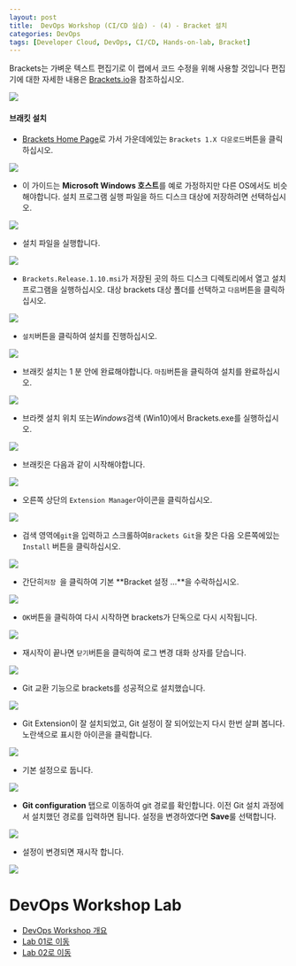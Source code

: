 ```yaml
---
layout: post
title:  DevOps Workshop (CI/CD 실습) - (4) - Bracket 설치
categories: DevOps
tags: [Developer Cloud, DevOps, CI/CD, Hands-on-lab, Bracket]
---
```


Brackets는 가벼운 텍스트 편집기로 이 랩에서 코드 수정을 위해 사용할 것입니다 편집기에 대한 자세한 내용은 [Brackets.io](http://brackets.io/)을 참조하십시오. 

![](/assets/images/devops/brackets/hero.png)

#### 브래킷 설치 

- [Brackets Home Page](http://brackets.io/)로 가서 가운데에있는 `Brackets 1.X 다운로드`버튼을 클릭하십시오. 

![](/assets/images/devops/brackets/00.brackets.download.png)


- 이 가이드는 **Microsoft Windows 호스트**를 예로 가정하지만 다른 OS에서도 비슷해야합니다. 설치 프로그램 실행 파일을 하드 디스크 대상에 저장하려면 선택하십시오. 

![](/assets/images/devops/brackets/01.brackets.save.png)


- 설치 파일을 실행합니다. 

![](/assets/images/devops/brackets/00.bracketsconfirm.png)

- `Brackets.Release.1.10.msi`가 저장된 곳의 하드 디스크 디렉토리에서 열고 설치 프로그램을 실행하십시오. 대상 brackets 대상 폴더를 선택하고 `다음`버튼을 클릭하십시오. 

![](/assets/images/devops/brackets/02.brackets.install.png)

- `설치`버튼을 클릭하여 설치를 진행하십시오. 

![](/assets/images/devops/brackets/03.brackets.install1.png)


- 브래킷 설치는 1 분 안에 완료해야합니다. `마침`버튼을 클릭하여 설치를 완료하십시오. 

![](/assets/images/devops/brackets/04.brackets.install2.png)


- 브라켓 설치 위치 또는*Windows*검색 (Win10)에서 Brackets.exe를 실행하십시오. 

![](/assets/images/devops/brackets/05.brackets.start.png)


- 브래킷은 다음과 같이 시작해야합니다. 

![](/assets/images/devops/brackets/06.brackets.started.png)


- 오른쪽 상단의 `Extension Manager`아이콘을 클릭하십시오. 

![](/assets/images/devops/brackets/07.brackets.extension.png)


- 검색 영역에`git`을 입력하고 스크롤하여`Brackets Git`을 찾은 다음 오른쪽에있는`Install` 버튼을 클릭하십시오. 

![](/assets/images/devops/brackets/08.brackets.extension1.png)


- 간단히`저장 `을 클릭하여 기본 **Bracket 설정 ...**을 수락하십시오. 

![](/assets/images/devops/brackets/09.brackets.git.png)


- `OK`버튼을 클릭하여 다시 시작하면 brackets가 단독으로 다시 시작됩니다. 

![](/assets/images/devops/brackets/10.brackets.restart.png)


- 재시작이 끝나면 `닫기`버튼을 클릭하여 로그 변경 대화 상자를 닫습니다. 

![](/assets/images/devops/brackets/11.brackets.restart1.png)


- Git 교환 기능으로 brackets를 성공적으로 설치했습니다. 

![](/assets/images/devops/brackets/12.brackets.done.png)

- Git Extension이 잘 설치되었고, Git 설정이 잘 되어있는지 다시 한번 살펴 봅니다. 노란색으로 표시한 아이콘을 클릭합니다.

![](/assets/images/devops/brackets/12.gitsettings.png)

- 기본 설정으로 둡니다.

![](/assets/images/devops/brackets/12.gitsettings1.png)

- **Git configuration** 탭으로 이동하여 git 경로를 확인합니다. 이전 Git 설치 과정에서 설치했던 경로를 입력하면 됩니다. 설정을 변경하였다면 **Save**룰 선택합니다.

![](/assets/images/devops/brackets/12.gitsettings2.png)

- 설정이 변경되면 재시작 합니다.

![](/assets/images/devops/brackets/10.brackets.restart.png)

# DevOps Workshop Lab 

- [DevOps Workshop 개요](./DevOpsWorkshop_1.html)
- [Lab 01로 이동](./DevOpsWorkshop_2.html)
- [Lab 02로 이동](./DevOpsWorkshop_3.html)
